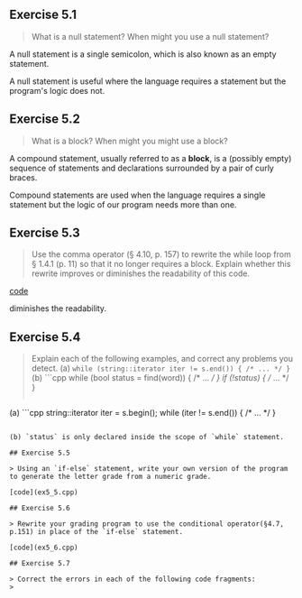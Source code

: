 ## Exercise 5.1

> What is a null statement? When might you use a null statement?

A null statement is a single semicolon, which is also known as an empty statement.

A null statement is useful where the language requires a statement but the program's logic does not.

## Exercise 5.2

> What is a block? When might you might use a block?

A compound statement, usually referred to as a __block__, is a (possibly empty) sequence of statements and declarations surrounded by a pair of curly braces.

Compound statements are used when the language requires a single statement but the logic of our program needs more than one.

## Exercise 5.3

> Use the comma operator (§ 4.10, p. 157) to rewrite the while loop from § 1.4.1 (p. 11) so that it no longer requires a block. Explain whether this rewrite improves or diminishes the readability of this code.

[code](ex5_3.cpp)

diminishes the readability.

## Exercise 5.4

> Explain each of the following examples, and correct any problems you detect.
> (a) `while (string::iterator iter != s.end()) { /* ... */ }`
> (b) ```cpp
> while (bool status = find(word)) { /* ... */ }
> if (!status) { /* ... */ }
> ```

(a) ```cpp
string::iterator iter = s.begin();
while (iter != s.end()) { /* ... */ }
```

(b) `status` is only declared inside the scope of `while` statement.

## Exercise 5.5

> Using an `if-else` statement, write your own version of the program to generate the letter grade from a numeric grade.

[code](ex5_5.cpp)

## Exercise 5.6

> Rewrite your grading program to use the conditional operator(§4.7, p.151) in place of the `if-else` statement.

[code](ex5_6.cpp)

## Exercise 5.7

> Correct the errors in each of the following code fragments:
> 